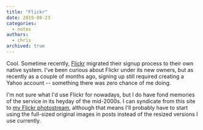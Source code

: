 ```yaml
---
title: "Flickr"
date: 2019-08-23
categories:
  - notes
authors:
  - chris
archived: true
---
```


Cool. Sometime recently, [Flickr](https://www.flickr.com/) migrated their signup process to their own native system. I've been curious about Flickr under its new owners, but as recently as a couple of months ago, signing up still required creating a Yahoo account -- something there was zero chance of me doing.

I'm not sure what I'd use Flickr for nowadays, but I do have fond memories of the service in its heyday of the mid-2000s. I can syndicate from this site to [my Flickr photostream](https://www.flickr.com/people/mrkapowski), although that means I'll probably have to start using the full-sized original images in posts instead of the resized versions I use currently.
